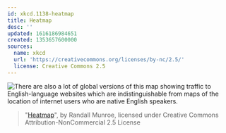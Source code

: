 ```yaml
---
id: xkcd.1138-heatmap
title: Heatmap
desc: ''
updated: 1616186984651
created: 1353657600000
sources:
  name: xkcd
  url: 'https://creativecommons.org/licenses/by-nc/2.5/'
  license: Creative Commons 2.5
---
```

![There are also a lot of global versions of this map showing traffic to English-language websites which are indistinguishable from maps of the location of internet users who are native English speakers.](https://imgs.xkcd.com/comics/heatmap.png)
> "[Heatmap](https://xkcd.com/1138/)", by Randall Munroe, licensed under Creative Commons Attribution-NonCommercial 2.5 License
